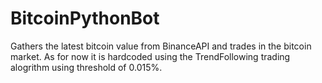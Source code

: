 # BitcoinPythonBot
Gathers the latest bitcoin value from BinanceAPI and trades in the bitcoin market.
As for now it is hardcoded using the TrendFollowing trading alogrithm using threshold of 0.015%.
